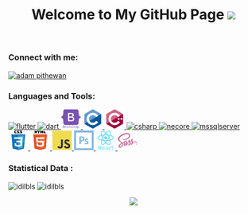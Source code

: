<h1 align="center">
  Welcome to My GitHub Page
  <img src="https://media.giphy.com/media/hvRJCLFzcasrR4ia7z/giphy.gif" width="28">
</h1>
<br>
<h3 align="left">Connect with me:</h3>
<p align="left">
  <a href="https://www.linkedin.com/in/idil-bolukbasi/" target="blank"><img align="center"
      src="https://raw.githubusercontent.com/rahuldkjain/github-profile-readme-generator/master/src/images/icons/Social/linked-in-alt.svg"
      alt="adam pithewan" height="30" width="40" /></a>
</p>

<h3 align="left">Languages and Tools:</h3>
<p align="left"><a href="https://flutter.dev/" target="_blank" rel="noreferrer">
    <img src="https://cdn.jsdelivr.net/gh/devicons/devicon/icons/flutter/flutter-original.svg"
      alt="flutter" width="40" height="40" /> </a><a href="https://dart.dev/" target="_blank" rel="noreferrer">
    <img src="https://cdn.jsdelivr.net/gh/devicons/devicon/icons/dart/dart-original-wordmark.svg"
      alt="dart" width="40" height="40" /> </a>  <a href="https://getbootstrap.com" target="_blank" rel="noreferrer">
    <img src="https://raw.githubusercontent.com/devicons/devicon/master/icons/bootstrap/bootstrap-plain-wordmark.svg"
      alt="bootstrap" width="40" height="40" /> </a> <a href="https://www.cprogramming.com/" target="_blank"
    rel="noreferrer"> <img src="https://raw.githubusercontent.com/devicons/devicon/master/icons/c/c-original.svg"
      alt="c" width="40" height="40" /> </a> <a href="https://www.w3schools.com/cpp/" target="_blank" rel="noreferrer">
    <img src="https://raw.githubusercontent.com/devicons/devicon/master/icons/cplusplus/cplusplus-original.svg"
      alt="cplusplus" width="40" height="40" /> </a><a href="https://www.w3schools.com/cs/" target="_blank" rel="noreferrer">
    <img src="https://raw.githubusercontent.com/jmnote/z-icons/master/svg/csharp.svg"
      alt="csharp" width="40" height="40" /> </a><a href="https://docs.microsoft.com/tr-tr/aspnet/core/?view=aspnetcore-6.0/" target="_blank" rel="noreferrer">
    <img src="https://cdn.jsdelivr.net/gh/devicons/devicon/icons/dotnetcore/dotnetcore-original.svg"
      alt="necore" width="40" height="40" /> </a><a href="https://www.microsoft.com/en-us/sql-server" target="_blank" rel="noreferrer">
    <img src="https://cdn.jsdelivr.net/gh/devicons/devicon/icons/microsoftsqlserver/microsoftsqlserver-plain.svg"
      alt="mssqlserver" width="40" height="40" /> </a> <a href="https://www.w3schools.com/css/" target="_blank"
    rel="noreferrer"> <img
      src="https://raw.githubusercontent.com/devicons/devicon/master/icons/css3/css3-original-wordmark.svg" alt="css3"
      width="40" height="40" /> </a> <a href="https://www.w3.org/html/" target="_blank" rel="noreferrer"> <img
      src="https://raw.githubusercontent.com/devicons/devicon/master/icons/html5/html5-original-wordmark.svg"
      alt="html5" width="40" height="40" /> </a> <a href="https://developer.mozilla.org/en-US/docs/Web/JavaScript" target="_blank"
    rel="noreferrer"> <img
      src="https://raw.githubusercontent.com/devicons/devicon/master/icons/javascript/javascript-original.svg"
      alt="javascript" width="40" height="40" /> </a> <a href="https://www.photoshop.com/en" target="_blank"
    rel="noreferrer"> <img
      src="https://raw.githubusercontent.com/devicons/devicon/master/icons/photoshop/photoshop-line.svg" alt="photoshop"
      width="40" height="40" /> </a><a href="https://reactjs.org/" target="_blank" rel="noreferrer"> <img
      src="https://raw.githubusercontent.com/devicons/devicon/master/icons/react/react-original-wordmark.svg"
      alt="react" width="40" height="40" /> </a> <a href="https://sass-lang.com" target="_blank" rel="noreferrer"> <img
      src="https://raw.githubusercontent.com/devicons/devicon/master/icons/sass/sass-original.svg" alt="sass" width="40"
      height="40" /> </a> </p>
    
<h3>Statistical Data :</h3>
<p><img align="center" src="https://github-readme-stats.vercel.app/api?username=idilbls&show_icons=true&locale=en&theme=omni"
    alt="idilbls" />
<img align="center" style="width:450px; height:197px;"
    src="https://github-readme-stats.vercel.app/api/top-langs?username=idilbls&show_icons=true&locale=en&layout=compact&theme=omni"
    alt="idilbls" /></p>
<div  align="center"> <img src="https://github.com/idilbls/idilbls/blob/output/github-contribution-grid-snake.svg" /></div>
<!--
**idilbls/idilbls** is a ✨ _special_ ✨ repository because its `README.md` (this file) appears on your GitHub profile.

Here are some ideas to get you started:

- 🔭 I’m currently working on ...
- 🌱 I’m currently learning ...
- 👯 I’m looking to collaborate on ...
- 🤔 I’m looking for help with ...
- 💬 Ask me about ...
- 📫 How to reach me: ...
- 😄 Pronouns: ...
- ⚡ Fun fact: ...
-->
